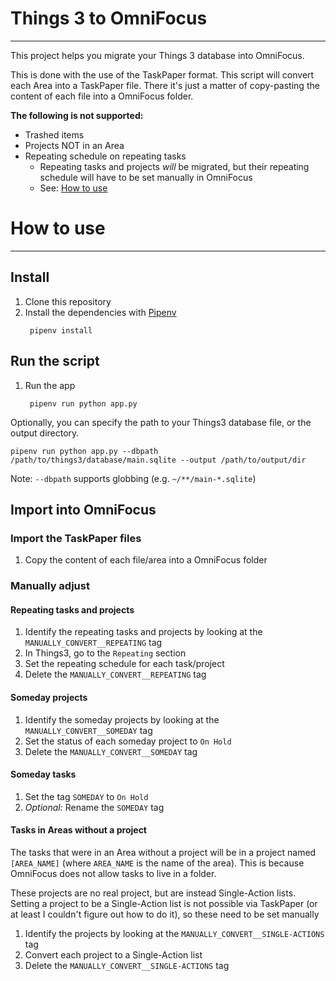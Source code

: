 # Things 3 to OmniFocus

---

This project helps you migrate your Things 3 database into OmniFocus.

This is done with the use of the TaskPaper format. This script will convert each Area into a TaskPaper file.
There it's just a matter of copy-pasting the content of each file into a OmniFocus folder.

**The following is not supported:**

- Trashed items
- Projects NOT in an Area
- Repeating schedule on repeating tasks
    - Repeating tasks and projects _will_ be migrated, but their repeating schedule will have to be set manually in
      OmniFocus
    - See: [How to use](#how-to-use)

# How to use

---

## Install

1. Clone this repository
2. Install the dependencies with [Pipenv](https://pipenv.pypa.io/en/latest/#install-pipenv-today)
   ```
    pipenv install
    ```

## Run the script

1. Run the app
   ```
    pipenv run python app.py
    ```

Optionally, you can specify the path to your Things3 database file, or the output directory.

```
pipenv run python app.py --dbpath /path/to/things3/database/main.sqlite --output /path/to/output/dir
```

Note: `--dbpath` supports globbing (e.g. `~/**/main-*.sqlite`)

## Import into OmniFocus

### Import the TaskPaper files

1. Copy the content of each file/area into a OmniFocus folder

### Manually adjust

#### Repeating tasks and projects

1. Identify the repeating tasks and projects by looking at the `MANUALLY_CONVERT__REPEATING` tag
2. In Things3, go to the `Repeating` section
3. Set the repeating schedule for each task/project
4. Delete the `MANUALLY_CONVERT__REPEATING` tag

#### Someday projects

1. Identify the someday projects by looking at the `MANUALLY_CONVERT__SOMEDAY` tag
2. Set the status of each someday project to `On Hold`
3. Delete the `MANUALLY_CONVERT__SOMEDAY` tag

#### Someday tasks

1. Set the tag `SOMEDAY` to `On Hold`
2. _Optional:_ Rename the `SOMEDAY` tag

#### Tasks in Areas without a project

The tasks that were in an Area without a project will be in a project named `[AREA_NAME]`
(where `AREA_NAME` is the name of the area).
This is because OmniFocus does not allow tasks to live in a folder.

These projects are no real project, but are instead Single-Action lists.
Setting a project to be a Single-Action list is not possible via TaskPaper
(or at least I couldn't figure out how to do it), so these need to be set manually

1. Identify the projects by looking at the `MANUALLY_CONVERT__SINGLE-ACTIONS` tag
2. Convert each project to a Single-Action list
3. Delete the `MANUALLY_CONVERT__SINGLE-ACTIONS` tag

